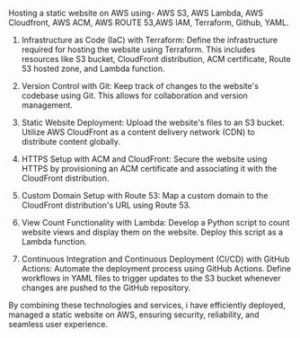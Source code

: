 Hosting a static website on AWS using-
AWS S3, AWS Lambda, AWS Cloudfront, AWS ACM, AWS ROUTE 53,AWS IAM, Terraform, Github, YAML.

1) Infrastructure as Code (IaC) with Terraform: Define the infrastructure required for hosting the website using Terraform. This includes resources like S3 bucket, CloudFront distribution, ACM certificate, Route 53 
   hosted zone, and Lambda function.

2) Version Control with Git: Keep track of changes to the website's codebase using Git. This allows for collaboration and version management.

3) Static Website Deployment: Upload the website's files to an S3 bucket. Utilize AWS CloudFront as a content delivery network (CDN) to distribute content globally.

4) HTTPS Setup with ACM and CloudFront: Secure the website using HTTPS by provisioning an ACM certificate and associating it with the CloudFront distribution.

5) Custom Domain Setup with Route 53: Map a custom domain to the CloudFront distribution's URL using Route 53.

6) View Count Functionality with Lambda: Develop a Python script to count website views and display them on the website. Deploy this script as a Lambda function.

7) Continuous Integration and Continuous Deployment (CI/CD) with GitHub Actions: Automate the deployment process using GitHub Actions. Define workflows in YAML files to trigger updates to the S3 bucket whenever changes are pushed to the GitHub repository.

By combining these technologies and services, i have efficiently deployed, managed a static website on AWS, ensuring security, reliability, and seamless user experience.
